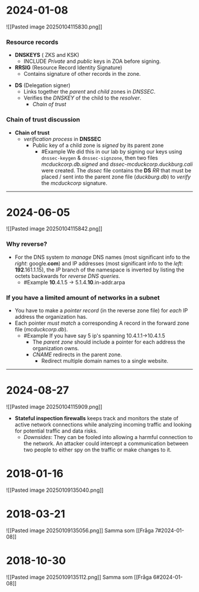 # 2024-01-08
![[Pasted image 20250104115830.png]]
### Resource records
- **DNSKEYS** ( ZKS and KSK)
	- INCLUDE *Private* and *public* keys in ZOA before signing.
- **RRSIG** (Resource Record Identity Signature)
	- Contains signature of other records in the zone.
* **DS** (Delegation signer)
	* Links together the *parent* and *child* zones in *DNSSEC*.
	* Verifies the *DNSKEY* of the child to the *resolver*.
		* *Chain of trust*
### Chain of trust discussion
* **Chain of trust**
	* *verification* *process* in **DNSSEC**
		* Public key of a child zone is *signed* by its parent zone
			* #Example We did this in our lab by signing our keys using ``dnssec-keygen`` & ``dnssec-signzone``, then two files *mcduckcorp.db.signed* and *dssec-mcduckcorp.duckburg.cali* were created. The *dssec* file contains the **DS** *RR* that must be placed / sent into the parent zone file (*duckburg.db*) to *verify* the *mcduckcorp* signature.
---
# 2024-06-05
![[Pasted image 20250104115842.png]]
### Why reverse?
* For the DNS system *to* *manage* DNS names (most significant info to the *right*: google.**com**) and IP addresses (most significant info to the *left*: **192**.161.1.15), the *IP* branch of the namespace is inverted by listing the octets backwards for *reverse* *DNS* *queries*.
	* #Example **10**.4.1.5 -> 5.1.4.**10**.in-addr.arpa
### If you have a limited amount of networks in a subnet
* You have to make a *pointer* *record* (in the reverse zone file) for *each* IP address the organization has.
* Each pointer *must* *match* a corresponding A record in the forward zone file (*mcduckcorp.db*).
	* #Example If you have say 5 ip's spanning 10.4.1.1->10.4.1.5
		* The *parent zone* should include a pointer for each address the organization owns.
		* *CNAME* redirects in the parent zone.
			* Redirect multiple domain names to a single website.

---
# 2024-08-27
![[Pasted image 20250104115909.png]]

- **Stateful inspection firewalls** keeps track and monitors the state of active network connections while analyzing incoming traffic and looking for potential traffic and data risks. 
	- *Downsides*:
		They can be fooled into allowing a harmful connection to the network.
		An attacker could intercept a communication between two people to either spy on the traffic or make changes to it.


# 2018-01-16
![[Pasted image 20250109135040.png]]

# 2018-03-21
![[Pasted image 20250109135056.png]]
Samma som [[Fråga 7#2024-01-08]]
# 2018-10-30
![[Pasted image 20250109135112.png]]
Samma som [[Fråga 6#2024-01-08]]